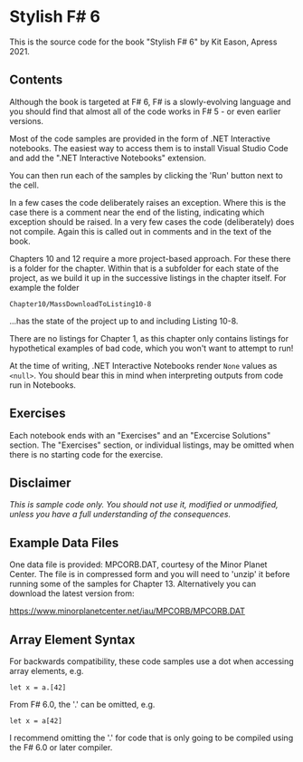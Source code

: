 # Stylish F# 6

This is the source code for the book "Stylish F# 6" by Kit Eason, Apress 2021.

## Contents

Although the book is targeted at F# 6, F# is a slowly-evolving language and you
should find that almost all of the code works in F# 5 - or even earlier versions.

Most of the code samples are provided in the form of .NET Interactive notebooks.  The easiest
way to access them is to install Visual Studio Code and add the ".NET Interactive Notebooks"
extension.

You can then run each of the samples by clicking the 'Run' button next to the cell.

In a few cases the code deliberately raises an exception. Where this is the case there is a
comment near the end of the listing, indicating which exception should be raised. In a very
few cases the code (deliberately) does not compile. Again this is called out in comments
and in the text of the book.

Chapters 10 and 12 require a more project-based approach. For these there is a folder
for the chapter. Within that is a subfolder for each state of the project, as we build it up
in the successive listings in the chapter itself. For example the folder

 `Chapter10/MassDownloadToListing10-8`

...has the state of the project up to and including Listing 10-8.

There are no listings for Chapter 1, as this chapter only contains listings for hypothetical
examples of bad code, which you won't want to attempt to run!

At the time of writing, .NET Interactive Notebooks render `None` values as `<null>`. You 
should bear this in mind when interpreting outputs from code run in Notebooks.

## Exercises

Each notebook ends with an "Exercises" and an "Excercise Solutions" section. The "Exercises"
section, or individual listings, may be omitted when there is no starting code for the exercise.

## Disclaimer

*This is sample code only. You should not use it, modified or unmodified, unless you have
a full understanding of the consequences.*

## Example Data Files

One data file is provided: MPCORB.DAT, courtesy of the Minor Planet Center. The file is in 
compressed form and you will need to 'unzip' it before running some of the samples for
Chapter 13.  Alternatively you can download the latest version from:

https://www.minorplanetcenter.net/iau/MPCORB/MPCORB.DAT

## Array Element Syntax

For backwards compatibility, these code samples use a dot when accessing array elements, e.g.

    let x = a.[42]

From F# 6.0, the '.' can be omitted, e.g.

    let x = a[42]

I recommend omitting the '.' for code that is only going to be compiled using the F# 6.0
or later compiler.
